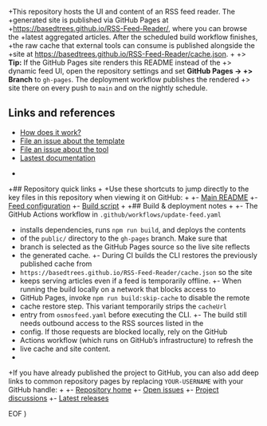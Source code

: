 +This repository hosts the UI and content of an RSS feed reader. The
+generated site is published via GitHub Pages at
+https://basedtrees.github.io/RSS-Feed-Reader/, where you can browse the
+latest aggregated articles. After the scheduled build workflow finishes,
+the raw cache that external tools can consume is published alongside the
+site at https://basedtrees.github.io/RSS-Feed-Reader/cache.json.
+
+> **Tip:** If the GitHub Pages site renders this README instead of the
+> dynamic feed UI, open the repository settings and set **GitHub Pages →
+> Branch** to `gh-pages`. The deployment workflow publishes the rendered
+> site there on every push to `main` and on the nightly schedule.
 
 ## Links and references
 
 - [How does it work?](https://github.com/osmoscraft/osmosfeed#osmosfeed)
 - [File an issue about the template](https://github.com/osmoscraft/osmosfeed-template)
 - [File an issue about the tool](https://github.com/osmoscraft/osmosfeed)
 - [Lastest documentation](https://github.com/osmoscraft/osmosfeed)
+
+## Repository quick links
+
+Use these shortcuts to jump directly to the key files in this repository when viewing it on GitHub:
+
+- [Main README](./README.md)
+- [Feed configuration](./osmosfeed.yaml)
+- [Build script](./package.json)
+
+## Build & deployment notes
+
+- The GitHub Actions workflow in `.github/workflows/update-feed.yaml`
+  installs dependencies, runs `npm run build`, and deploys the contents
+  of the `public/` directory to the `gh-pages` branch. Make sure that
+  branch is selected as the GitHub Pages source so the live site reflects
+  the generated cache.
+- During CI builds the CLI restores the previously published cache from
+  `https://basedtrees.github.io/RSS-Feed-Reader/cache.json` so the site
+  keeps serving articles even if a feed is temporarily offline.
+- When running the build locally on a network that blocks access to
+  GitHub Pages, invoke `npm run build:skip-cache` to disable the remote
+  cache restore step. This variant temporarily strips the `cacheUrl`
+  entry from `osmosfeed.yaml` before executing the CLI.
+- The build still needs outbound access to the RSS sources listed in the
+  config. If those requests are blocked locally, rely on the GitHub
+  Actions workflow (which runs on GitHub’s infrastructure) to refresh the
+  live cache and site content.
+
+If you have already published the project to GitHub, you can also add deep links to common repository pages by replacing `YOUR-USERNAME` with your GitHub handle:
+
+- [Repository home](https://github.com/YOUR-USERNAME/RSS-Feed-Reader)
+- [Open issues](https://github.com/YOUR-USERNAME/RSS-Feed-Reader/issues)
+- [Project discussions](https://github.com/YOUR-USERNAME/RSS-Feed-Reader/discussions)
+- [Latest releases](https://github.com/YOUR-USERNAME/RSS-Feed-Reader/releases)
 
EOF
)
